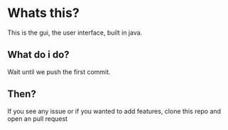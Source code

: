 # Whats this?
This is the gui, the user interface, built in java.

## What do i do?
Wait until we push the first commit.

## Then?
If you see any issue or if you wanted to add features, clone this repo and open an pull request